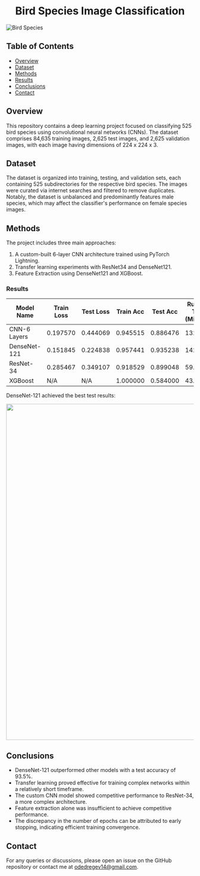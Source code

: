 <h1 align="center">Bird Species Image Classification</h1>

![Bird Species](https://github.com/OdedReg/Birds-Classification/blob/main/Birds.jpg)

## Table of Contents
- [Overview](#overview)
- [Dataset](#dataset)
- [Methods](#methods)
- [Results](#results)
- [Conclusions](#conclusions)
- [Contact](#contact)
  
## Overview
This repository contains a deep learning project focused on classifying 525 bird species using convolutional neural networks (CNNs). The dataset comprises 84,635 training images, 2,625 test images, and 2,625 validation images, with each image having dimensions of 224 x 224 x 3.

## Dataset
The dataset is organized into training, testing, and validation sets, each containing 525 subdirectories for the respective bird species. The images were curated via internet searches and filtered to remove duplicates. Notably, the dataset is unbalanced and predominantly features male species, which may affect the classifier's performance on female species images.

## Methods
The project includes three main approaches:
1. A custom-built 6-layer CNN architecture trained using PyTorch Lightning.
2. Transfer learning experiments with ResNet34 and DenseNet121.
3. Feature Extraction using DenseNet121 and XGBoost.

### Results
| Model Name      | Train Loss | Test Loss | Train Acc | Test Acc | Running Time (Minutes) | Epochs |
|-----------------|------------|-----------|-----------|----------|------------------------|--------|
| CNN-6 Layers    | 0.197570   | 0.444069  | 0.945515  | 0.886476 | 132.639                | 20     |
| DenseNet-121    | 0.151845   | 0.224838  | 0.957441  | 0.935238 | 142.300                | 17     |
| ResNet-34       | 0.285467   | 0.349107  | 0.918529  | 0.899048 | 59.407                 | 13     |
| XGBoost         | N/A        | N/A       | 1.000000  | 0.584000 | 43.441                 | N/A    |

DenseNet-121 achieved the best test results:

<img src="https://github.com/OdedReg/Bird-Species-Image-Classification/assets/125364181/58e7cf88-ac4e-4bae-8a34-1d29325d8331" width="900">

## Conclusions
- DenseNet-121 outperformed other models with a test accuracy of 93.5%.
- Transfer learning proved effective for training complex networks  within a relatively short timeframe.
- The custom CNN model showed competitive performance to ResNet-34, a more complex architecture.
- Feature extraction alone was insufficient to achieve competitive performance.
- The discrepancy in the number of epochs can be attributed to early stopping, indicating efficient training convergence.

## Contact
For any queries or discussions, please open an issue on the GitHub repository or contact me at odedregev14@gmail.com.
